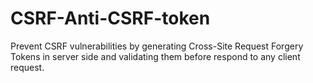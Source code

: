 # CSRF-Anti-CSRF-token
 Prevent CSRF vulnerabilities by generating Cross-Site Request Forgery Tokens in server side and validating them before respond to any client request.
